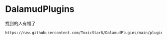 # DalamudPlugins
找到的人有福了

```
https://raw.githubusercontent.com/ToxicStar8/DalamudPlugins/main/pluginmaster.json
```
